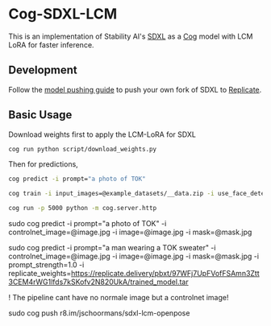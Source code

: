 # Cog-SDXL-LCM

This is an implementation of Stability AI's [SDXL](https://github.com/Stability-AI/generative-models) as a [Cog](https://github.com/replicate/cog) model with LCM LoRA for faster inference.

## Development

Follow the [model pushing guide](https://replicate.com/docs/guides/push-a-model) to push your own fork of SDXL to [Replicate](https://replicate.com).

## Basic Usage

Download weights first to apply the LCM-LoRA for SDXL
```bash
cog run python script/download_weights.py
```

Then for predictions,

```bash
cog predict -i prompt="a photo of TOK"
```

```bash
cog train -i input_images=@example_datasets/__data.zip -i use_face_detection_instead=True
```

```bash
cog run -p 5000 python -m cog.server.http
```


sudo cog predict -i prompt="a photo of TOK" -i controlnet_image=@image.jpg -i image=@image.jpg -i mask=@mask.jpg

sudo cog predict -i prompt="a man wearing a TOK sweater" -i controlnet_image=@image.jpg -i image=@image.jpg -i mask=@mask.jpg -i prompt_strength=1.0 -i replicate_weights=https://replicate.delivery/pbxt/97WFj7UpFVofFSAmn3Ztt3CEM4rWG1lfds7kSKofv2N820UkA/trained_model.tar


! The pipeline cant have no normale image but a controlnet image!

sudo cog push r8.im/jschoormans/sdxl-lcm-openpose